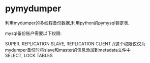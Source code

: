 # pymydumper
利用mydumper的多线程备份数据,利用python的pymysql锁定表.

mysql备份账户需要以下权限:

SUPER, REPLICATION SLAVE, REPLICATION CLIENT //这个权限仅仅为mydumper备份时将slave和master的信息添加到metadata文件中<br>
SELECT, LOCK TABLES
